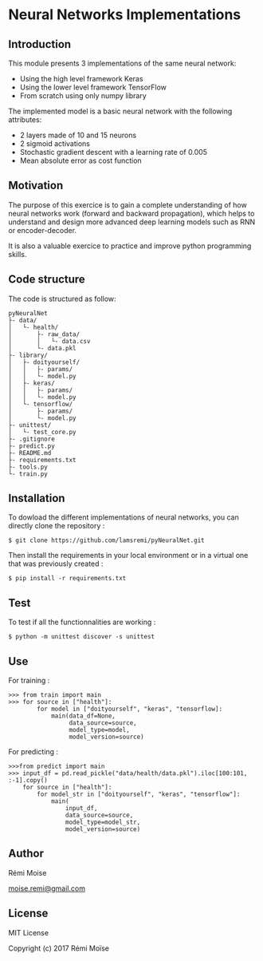 # Neural Networks Implementations


## Introduction

This module presents 3 implementations of the same neural network:
* Using the high level framework Keras
* Using the lower level framework TensorFlow
* From scratch using only numpy library

The implemented model is a basic neural network with the following attributes:
* 2 layers made of 10 and 15 neurons
* 2 sigmoid activations
* Stochastic gradient descent with a learning rate of 0.005
* Mean absolute error as cost function


## Motivation

The purpose of this exercice is to gain a complete understanding of how neural networks work (forward and backward propagation), which helps to understand and design more advanced deep learning models such as RNN or encoder-decoder.

It is also a valuable exercice to practice and improve python programming skills.


## Code structure

The code is structured as follow:
```
pyNeuralNet
├- data/
│   └- health/
│       ├- raw_data/
│       │   └- data.csv
│       └- data.pkl
├- library/
│   ├- doityourself/
│   │   ├- params/
│   │   └- model.py
│   ├- keras/
│   │   ├- params/
│   │   └- model.py
│   └- tensorflow/
│       ├- params/
│       └- model.py
├- unittest/
│   └- test_core.py
├- .gitignore
├- predict.py
├- README.md
├- requirements.txt
├- tools.py
└- train.py
```

## Installation

To dowload the different implementations of neural networks, you can directly clone the repository :

```
$ git clone https://github.com/lamsremi/pyNeuralNet.git
```

Then install the requirements in your local environment or in a virtual one that was previously created :

```
$ pip install -r requirements.txt
```

## Test

To test if all the functionnalities are working :

```
$ python -m unittest discover -s unittest
```

## Use

For training :

```
>>> from train import main
>>> for source in ["health"]:
        for model in ["doityourself", "keras", "tensorflow]:
            main(data_df=None,
                 data_source=source,
                 model_type=model,
                 model_version=source)
```

For predicting :

```
>>>from predict import main
>>> input_df = pd.read_pickle("data/health/data.pkl").iloc[100:101, :-1].copy()
    for source in ["health"]:
        for model_str in ["doityourself", "keras", "tensorflow"]:
            main(
                input_df,
                data_source=source,
                model_type=model_str,
                model_version=source)
```


## Author

Rémi Moise

moise.remi@gmail.com

## License

MIT License

Copyright (c) 2017 Rémi Moïse
